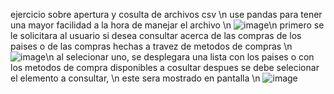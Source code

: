 ejercicio sobre apertura y cosulta de archivos csv \n
use pandas para tener una mayor facilidad a la hora de manejar el archivo \n
![image](https://github.com/user-attachments/assets/f2c2f62b-0e6c-445e-8caf-6e6311ad4e91)\n
primero se le solicitara al usuario si desea consultar acerca de las compras de los paises o de las compras hechas a travez de metodos de compras \n
![image](https://github.com/user-attachments/assets/59b147b9-9d04-4a4e-9029-b007ac85e453)\n
al selecionar uno, se desplegara una lista con los paises o con los metodos de compra disponibles a cosultar despues se debe selecionar el elemento a consultar, \n
este sera mostrado en pantalla \n
![image](https://github.com/user-attachments/assets/5199ba13-f5d1-4ef8-b44b-f862f0a1cae3)
